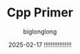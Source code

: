 ---
draft: true

title: "Cpp Primer"
description: "现代 C++ 标准核心特性"
date: 2025-02-17 !!!!!!!!!!!!!!!!
author: ["biglonglong"]

tags: ["summary", "cpp"]
summary: ""

math: false
weight: 104
cover:
    image: ""
    caption: ""
    alt: ""
    relative: false
    hidden: true

showToc: true
TocOpen: true
comments: true
---